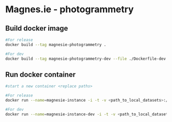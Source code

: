 # Magnes.ie - photogrammetry

## Build docker image
```sh
#For release
docker build --tag magnesie-photogrammetry .

#For dev
docker build --tag magnesie-photogrammetry-dev --file ./Dockerfile-dev .
```

## Run docker container
```sh
#start a new container <replace paths>

#For release
docker run --name=magnesie-instance -i -t -v <path_to_local_datasets>:/datasets -v <path_to_result_directory>:/res -p 80:8000 magnesie-photogrammetry

#For dev
docker run --name=magnesie-instance-dev -i -t -v <path_to_local_datasets>:/datasets -v <path_to_result_directory>:/res -v ./webservice:/webservice -p 80:8000 magnesie-photogrammetry-dev
```